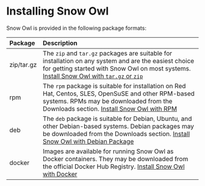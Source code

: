 # Installing Snow Owl

Snow Owl is provided in the following package formats:

| Package | Description |
| :--- | :--- |
| zip/tar.gz | The `zip` and `tar.gz` packages are suitable for installation on any system and are the easiest choice for getting started with Snow Owl on most systems.  [Install Snow Owl with `tar.gz` or `zip`](tarzip.md) |
| rpm | The `rpm` package is suitable for installation on Red Hat, Centos, SLES, OpenSuSE and other RPM-based systems. RPMs may be downloaded from the Downloads section.  [Install Snow Owl with RPM](rpm.md) |
| deb | The `deb` package is suitable for Debian, Ubuntu, and other Debian-based systems. Debian packages may be downloaded from the Downloads section.  [Install Snow Owl with Debian Package](debian.md) |
| docker | Images are available for running Snow Owl as Docker containers. They may be downloaded from the official Docker Hub Registry.  [Install Snow Owl with Docker](docker.md) |

